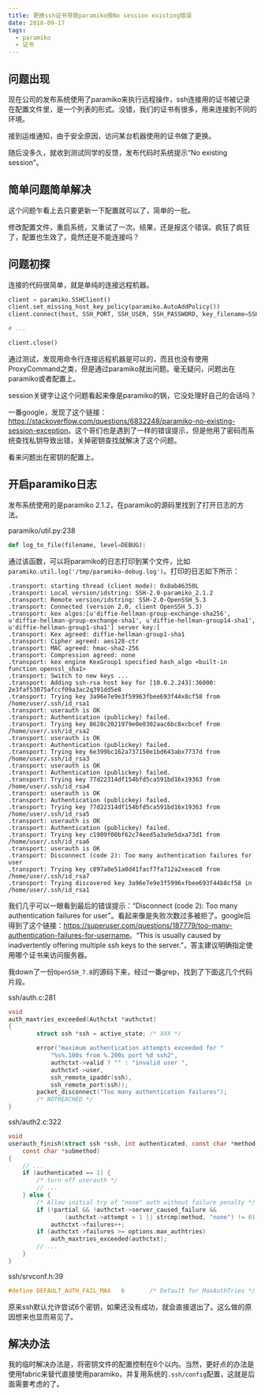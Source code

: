 ```yaml
---
title: 更换ssh证书导致paramiko报No session existing错误
date: 2018-09-17
tags:
  - paramiko
  - 证书
---
```


## 问题出现

现在公司的发布系统使用了paramiko来执行远程操作，ssh连接用的证书被记录在配置文件里，是一个列表的形式。没错，我们的证书有很多，用来连接到不同的环境。

接到运维通知，由于安全原因，访问某台机器使用的证书做了更换。

随后没多久，就收到测试同学的反馈，发布代码时系统提示“No existing session”。

## 简单问题简单解决

这个问题乍看上去只要更新一下配置就可以了，简单的一批。

修改配置文件，重启系统，又重试了一次。结果，还是报这个错误。疯狂了疯狂了，配置也生效了，竟然还是不能连接吗？

## 问题初探

连接的代码很简单，就是单纯的连接远程机器。

```python
client = paramiko.SSHClient()
client.set_missing_host_key_policy(paramiko.AutoAddPolicy())
client.connect(host, SSH_PORT, SSH_USER, SSH_PASSWORD, key_filename=SSH_KEYS)

# ...

client.close()
```

通过测试，发现用命令行连接远程机器是可以的，而且也没有使用ProxyCommand之类，但是通过paramiko就出问题。毫无疑问，问题出在paramiko或者配置上。

session关键字让这个问题看起来像是paramiko的锅，它没处理好自己的会话吗？

一番google，发现了这个链接：<https://stackoverflow.com/questions/6832248/paramiko-no-existing-session-exception>。这个哥们也是遇到了一样的错误提示，但是他用了密码而系统查找私钥导致出错，关掉密钥查找就解决了这个问题。

看来问题出在密钥的配置上。

## 开启paramiko日志

发布系统使用的是paramiko 2.1.2，在paramiko的源码里找到了打开日志的方法。

paramiko/util.py:238

```python
def log_to_file(filename, level=DEBUG):
```

通过该函数，可以将paramiko的日志打印到某个文件，比如`paramiko.util.log('/tmp/paramiko-debug.log')`。打印的日志如下所示：

```
.transport: starting thread (client mode): 0x8ab46350L
.transport: Local version/idstring: SSH-2.0-paramiko_2.1.2
.transport: Remote version/idstring: SSH-2.0-OpenSSH_5.3
.transport: Connected (version 2.0, client OpenSSH_5.3)
.transport: kex algos:[u'diffie-hellman-group-exchange-sha256', u'diffie-hellman-group-exchange-sha1', u'diffie-hellman-group14-sha1', u'diffie-hellman-group1-sha1'] server key:[
.transport: Kex agreed: diffie-hellman-group1-sha1
.transport: Cipher agreed: aes128-ctr
.transport: MAC agreed: hmac-sha2-256
.transport: Compression agreed: none
.transport: kex engine KexGroup1 specified hash_algo <built-in function openssl_sha1>
.transport: Switch to new keys ...
.transport: Adding ssh-rsa host key for [10.0.2.243]:36000: 2e3faf53075afccf09a3ac2q391dd5e8
.transport: Trying key 3a96e7e9e3f59963fbee693f44x8cf58 from /home/user/.ssh/id_rsa1
.transport: userauth is OK
.transport: Authentication (publickey) failed.
.transport: Trying key 8628c2021979e0e0302aac6bc8xcbcef from /home/user/.ssh/id_rsa2
.transport: userauth is OK
.transport: Authentication (publickey) failed.
.transport: Trying key 6e399bc162a737150e1bd643abx7737d from /home/user/.ssh/id_rsa3
.transport: userauth is OK
.transport: Authentication (publickey) failed.
.transport: Trying key 77d22314df154bfd5ca591bd16x19363 from /home/user/.ssh/id_rsa4
.transport: userauth is OK
.transport: Authentication (publickey) failed.
.transport: Trying key 77d22314df154bfd5ca591bd16x19363 from /home/user/.ssh/id_rsa5
.transport: userauth is OK
.transport: Authentication (publickey) failed.
.transport: Trying key c1909f00bf62c74eed5a3a9e5dxa73d1 from /home/user/.ssh/id_rsa6
.transport: userauth is OK
.transport: Disconnect (code 2): Too many authentication failures for user
.transport: Trying key c897a8e51a0d41facf7fa712a2xeace8 from /home/user/.ssh/id_rsa7
.transport: Trying discovered key 3a96e7e9e3f5996xfbee693f44b8cf58 in /home/user/.ssh/id_rsa1
```

我们几乎可以一眼看到最后的错误提示：“Disconnect (code 2): Too many authentication failures for user”。看起来像是失败次数过多被拒了。google后得到了这个链接：<https://superuser.com/questions/187779/too-many-authentication-failures-for-username>。“This is usually caused by inadvertently offering multiple ssh keys to the server.”，答主建议明确指定使用哪个证书来访问服务器。

我down了一份`OpenSSH_7.8`的源码下来，经过一番grep，找到了下面这几个代码片段。

ssh/auth.c:281

```c
void
auth_maxtries_exceeded(Authctxt *authctxt)
{
        struct ssh *ssh = active_state; /* XXX */

        error("maximum authentication attempts exceeded for "
            "%s%.100s from %.200s port %d ssh2",
            authctxt->valid ? "" : "invalid user ",
            authctxt->user,
            ssh_remote_ipaddr(ssh),
            ssh_remote_port(ssh));
        packet_disconnect("Too many authentication failures");
        /* NOTREACHED */
}
```

ssh/auth2.c:322

```c
void
userauth_finish(struct ssh *ssh, int authenticated, const char *method,
    const char *submethod)
{
    // ...
    if (authenticated == 1) {
        /* turn off userauth */
        // ...
    } else {
        /* Allow initial try of "none" auth without failure penalty */
        if (!partial && !authctxt->server_caused_failure &&
                (authctxt->attempt > 1 || strcmp(method, "none") != 0))
            authctxt->failures++;
        if (authctxt->failures >= options.max_authtries)
            auth_maxtries_exceeded(authctxt);
        // ...
    }
}
```

ssh/srvconf.h:39

```c
#define DEFAULT_AUTH_FAIL_MAX   6       /* Default for MaxAuthTries */
```

原来ssh默认允许尝试6个密钥，如果还没有成功，就会直接退出了。这么做的原因想来也显而易见了。

## 解决办法

我的临时解决办法是，将密钥文件的配置控制在6个以内。当然，更好点的办法是使用fabric来替代直接使用paramiko，并复用系统的`.ssh/config`配置，这就是后面需要考虑的了。
